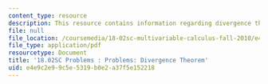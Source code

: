 ```yaml
---
content_type: resource
description: This resource contains information regarding divergence theorem.
file: null
file_location: /coursemedia/18-02sc-multivariable-calculus-fall-2010/e4e9c2e99c5e5319b0e2a37f5e152218_MIT18_02SC_pb_84_quest.pdf
file_type: application/pdf
resourcetype: Document
title: '18.02SC Problems : Problems: Divergence Theorem'
uid: e4e9c2e9-9c5e-5319-b0e2-a37f5e152218
---
```

